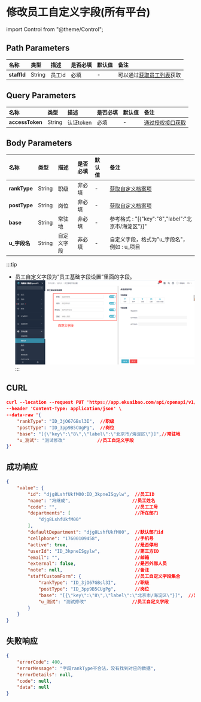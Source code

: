 # 修改员工自定义字段(所有平台)

import Control from "@theme/Control";

<Control
method="PUT"
url="/api/openapi/v1/staffs/$`staffId`/customFields"
/>

## Path Parameters

| 名称 | 类型 | 描述 | 是否必填 | 默认值 | 备注 |
| :--- | :--- | :--- | :--- |:--- | :--- |
| **staffId** | String | 员工id | 必填 | - | 可以通过[获取员工列表](/docs/open-api/corporation/get-all-staffs)获取 | 

## Query Parameters

| 名称 | 类型 | 描述 | 是否必填 | 默认值 | 备注 |
| :--- | :--- | :--- | :--- |:--- | :--- |
| **accessToken** | String | 认证token | 必填  | - | [通过授权接口获取](/docs/open-api/getting-started/auth) |

## Body Parameters

| 名称 | 类型 | 描述 | 是否必填 | 默认值 | 备注 |
| :--- | :--- | :--- | :--- |:--- | :--- |
| **rankType** | String | 职级	    | 非必填 | - | [获取自定义档案项](/docs/open-api/dimensions/get-dimension-items) |
| **postType** | String | 岗位	    | 非必填 | - | [获取自定义档案项](/docs/open-api/dimensions/get-dimension-items) |
| **base**     | String | 常驻地     | 非必填 | - | 参考格式 : "[{\"key\":\"8\",\"label\":\"北京市/海淀区\"}]" |
| **u_字段名**  | String | 自定义字段	| 非必填 | - | 自定义字段，格式为"u\_字段名"，例如 : u\_项目 |

:::tip
- 员工自定义字段为“员工基础字段设置”里面的字段。
![image](images/customFields.png)
:::

## CURL
```json
curl --location --request PUT 'https://app.ekuaibao.com/api/openapi/v1/staffs/$djg8LshfUkfM00:ID_3kpneISgylw/customFields?accessToken=ID_3pp881GQaxM:djg8LshfUkfM00' \
--header 'Content-Type: application/json' \
--data-raw '{
    "rankType": "ID_3jO67GBsl3I",  //职级
    "postType": "ID_3pp9B5CUgPg",  //岗位
    "base": "[{\"key\":\"8\",\"label\":\"北京市/海淀区\"}]",//常驻地
    "u_测试": "测试修改"            //员工自定义字段
}'
```

## 成功响应
```json
{
    "value": {
        "id": "djg8LshfUkfM00:ID_3kpneISgylw",  //员工ID
        "name": "冯继成",                       //员工姓名
        "code": "",                             //员工工号
        "departments": [                        //所在部门
            "djg8LshfUkfM00"
        ],
        "defaultDepartment": "djg8LshfUkfM00",  //默认部门id
        "cellphone": "17600109458",             //手机号
        "active": true,                         //是否停用
        "userId": "ID_3kpneISgylw",             //第三方ID
        "email": "",                            //邮箱
        "external": false,                      //是否外部人员
        "note": null,                           //备注
        "staffCustomForm": {                    //员工自定义字段集合
            "rankType": "ID_3jO67GBsl3I",       //职级
            "postType": "ID_3pp9B5CUgPg",       //岗位
            "base": "[{\"key\":\"8\",\"label\":\"北京市/海淀区\"}]",  //常驻地
            "u_测试": "测试修改"                 //员工自定义字段
        }
    }
}
```

## 失败响应
```json
{
    "errorCode": 400,
    "errorMessage": "字段rankType不合法，没有找到对应的数据",
    "errorDetails": null,
    "code": null,
    "data": null
}
```